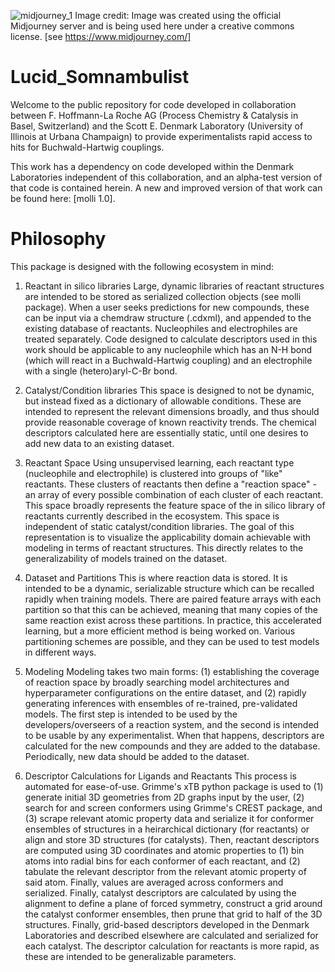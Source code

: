 ![midjourney_1](https://user-images.githubusercontent.com/46203561/189413673-c6e184e9-218c-417e-9402-461f284eabc2.png)
Image credit: Image was created using the official Midjourney server and is being used here under a creative commons license. [see https://www.midjourney.com/]
# Lucid_Somnambulist
Welcome to the public repository for code developed in collaboration between F. Hoffmann-La Roche AG (Process Chemistry & Catalysis in Basel, Switzerland) and the Scott E. Denmark Laboratory (University of Illinois at Urbana Champaign) to provide experimentalists rapid access to hits for Buchwald-Hartwig couplings. 

This work has a dependency on code developed within the Denmark Laboratories independent of this collaboration, and an alpha-test version of that code is contained herein. A new and improved version of that work can be found here: [molli 1.0]. 

# Philosophy
This package is designed with the following ecosystem in mind: 
1. Reactant in silico libraries
Large, dynamic libraries of reactant structures are intended to be stored as serialized collection objects (see molli package). When a user seeks predictions for new compounds, these can be input via a chemdraw structure (.cdxml), and appended to the existing database of reactants. Nucleophiles and electrophiles are treated separately. Code designed to calculate descriptors used in this work should be applicable to any nucleophile which has an N-H bond (which will react in a Buchwald-Hartwig coupling) and an electrophile with a single (hetero)aryl-C-Br bond. 

2. Catalyst/Condition libraries
This space is designed to not be dynamic, but instead fixed as a dictionary of allowable conditions. These are intended to represent the relevant dimensions broadly, and thus should provide reasonable coverage of known reactivity trends. The chemical descriptors calculated here are essentially static, until one desires to add new data to an existing dataset. 

3. Reactant Space
Using unsupervised learning, each reactant type (nucleophile and electrophile) is clustered into groups of "like" reactants. These clusters of reactants then define a "reaction space" - an array of every possible combination of each cluster of each reactant. This space broadly represents the feature space of the in silico library of reactants currently described in the ecosystem. This space is independent of static catalyst/condition libraries. The goal of this representation is to visualize the applicability domain achievable with modeling in terms of reactant structures. This directly relates to the generalizability of models trained on the dataset. 

4. Dataset and Partitions
This is where reaction data is stored. It is intended to be a dynamic, serializable structure which can be recalled rapidly when training models. There are paired feature arrays with each partition so that this can be achieved, meaning that many copies of the same reaction exist across these partitions. In practice, this accelerated learning, but a more efficient method is being worked on. Various partitioning schemes are possible, and they can be used to test models in different ways. 

5. Modeling
Modeling takes two main forms: (1) establishing the coverage of reaction space by broadly searching model architectures and hyperparameter configurations on the entire dataset, and (2) rapidly generating inferences with ensembles of re-trained, pre-validated models. The first step is intended to be used by the developers/overseers of a reaction system, and the second is intended to be usable by any experimentalist. When that happens, descriptors are calculated for the new compounds and they are added to the database. Periodically, new data should be added to the dataset. 

6. Descriptor Calculations for Ligands and Reactants
This process is automated for ease-of-use. Grimme's xTB python package is used to (1) generate initial 3D geometries from 2D graphs input by the user, (2) search for and screen conformers using Grimme's CREST package, and (3) scrape relevant atomic property data and serialize it for conformer ensembles of structures in a heirarchical dictionary (for reactants) or align and store 3D structures (for catalysts). Then, reactant descriptors are computed using 3D coordinates and atomic properties to (1) bin atoms into radial bins for each conformer of each reactant, and (2) tabulate the relevant descriptor from the relevant atomic property of said atom. Finally, values are averaged across conformers and serialized. Finally, catalyst descriptors are calculated by using the alignment to define a plane of forced symmetry, construct a grid around the catalyst conformer ensembles, then prune that grid to half of the 3D structures. Finally, grid-based descriptors developed in the Denmark Laboratories and described elsewhere are calculated and serialized for each catalyst. The descriptor calculation for reactants is more rapid, as these are intended to be generalizable parameters. 



